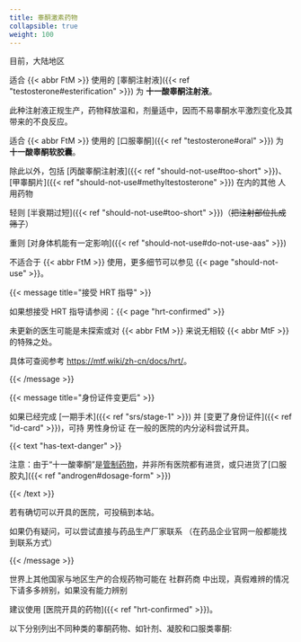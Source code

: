 ```yaml
---
title: 睾酮激素药物
collapsible: true
weight: 100
---
```


目前，大陆地区

适合 {{< abbr FtM >}} 使用的 [睾酮注射液]({{< ref "testosterone#esterification" >}}) 为 **十一酸睾酮注射液**。

此种注射液正规生产，药物释放温和，剂量适中，因而不易睾酮水平激烈变化及其带来的不良反应。

适合 {{< abbr FtM >}} 使用的 [口服睾酮]({{< ref "testosterone#oral" >}}) 为 **十一酸睾酮软胶囊**。

除此以外，包括 [丙酸睾酮注射液]({{< ref "should-not-use#too-short" >}})、[甲睾酮片]({{< ref "should-not-use#methyltestosterone" >}}) 在内的其他 人用药物

轻则 [半衰期过短]({{< ref "should-not-use#too-short" >}})（~~把注射部位扎成筛子~~）

重则 [对身体机能有一定影响]({{< ref "should-not-use#do-not-use-aas" >}})

不适合于 {{< abbr FtM >}} 使用，更多细节可以参见 {{< page "should-not-use" >}}。

{{< message title="接受 HRT 指导" >}}

如果想接受 HRT 指导请参阅：{{< page "hrt-confirmed" >}}

未更新的医生可能是未探索或对 {{< abbr FtM >}} 来说无相较 {{< abbr MtF >}} 的特殊之处。

具体可查阅参考 <https://mtf.wiki/zh-cn/docs/hrt/>。

{{< /message >}}

{{< message title="身份证件变更后" >}}

如果已经完成 [一期手术]({{< ref "srs/stage-1" >}}) 并 [变更了身份证件]({{< ref "id-card" >}})，可持 男性身份证 在一般的医院的内分泌科尝试开具。

{{< text "has-text-danger" >}}

注意：由于“十一酸睾酮”是[管制药物][stimulant]，并非所有医院都有进货，或只进货了[口服胶丸]({{< ref "androgen#dosage-form" >}})

[stimulant]: https://www.sport.gov.cn/n315/n20001395/c23887230/part/23887240.pdf

{{< /text >}}

若有确切可以开具的医院，可投稿到本站。

如果仍有疑问，可以尝试直接与药品生产厂家联系 （在药品企业官网一般都能找到联系方式）

{{< /message >}}

世界上其他国家与地区生产的合规药物可能在 社群药商 中出现，真假难辨的情况下请多多辨别，如果没有能力辨别

建议使用 [医院开具的药物]({{< ref "hrt-confirmed" >}})。

以下分别列出不同种类的睾酮药物、如针剂、凝胶和口服类睾酮:
